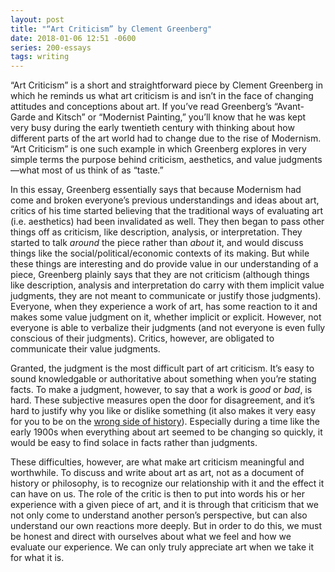 ```yaml
---
layout: post
title: "“Art Criticism” by Clement Greenberg"
date: 2018-01-06 12:51 -0600
series: 200-essays
tags: writing
---
```

“Art Criticism” is a short and straightforward piece by Clement Greenberg in which he reminds us what art criticism is and isn’t in the face of changing attitudes and conceptions about art. If you’ve read Greenberg’s “Avant-Garde and Kitsch” or “Modernist Painting,” you’ll know that he was kept very busy during the early twentieth century with thinking about how different parts of the art world had to change due to the rise of Modernism. “Art Criticism” is one such example in which Greenberg explores in very simple terms the purpose behind criticism, aesthetics, and value judgments—what most of us think of as “taste.” 

In this essay, Greenberg essentially says that because Modernism had come and broken everyone’s previous understandings and ideas about art, critics of his time started believing that the traditional ways of evaluating art (i.e. aesthetics) had been invalidated as well. They then began to pass other things off as criticism, like description, analysis, or interpretation. They started to talk *around* the piece rather than *about* it, and would discuss things like the social/political/economic contexts of its making. But while these things are interesting and do provide value in our understanding of a piece, Greenberg plainly says that they are not criticism (although things like description, analysis and interpretation do carry with them implicit value judgments, they are not meant to communicate or justify those judgments). Everyone, when they experience a work of art, has some reaction to it and makes some value judgment on it, whether implicit or explicit. However, not everyone is able to verbalize their judgments (and not everyone is even fully conscious of their judgments). Critics, however, are obligated to communicate their value judgments. 

Granted, the judgment is the most difficult part of art criticism. It’s easy to sound knowledgable or authoritative about something when you’re stating facts. To make a judgment, however, to say that a work is *good* or *bad*, is hard. These subjective measures open the door for disagreement, and it’s hard to justify why you like or dislike something (it also makes it very easy for you to be on the [wrong side of history](http://query.nytimes.com/mem/archive-free/pdf?res=9D02E2D71131E233A2575BC0A9669D946096D6CF&mcubz=3)). Especially during a time like the early 1900s when everything about art seemed to be changing so quickly, it would be easy to find solace in facts rather than judgments.

These difficulties, however, are what make art criticism meaningful and worthwhile. To discuss and write about art as art, not as a document of history or philosophy, is to recognize our relationship with it and the effect it can have on us. The role of the critic is then to put into words his or her experience with a given piece of art, and it is through that criticism that we not only come to understand another person’s perspective, but can also understand our own reactions more deeply. But in order to do this, we must be honest and direct with ourselves about what we feel and how we evaluate our experience. We can only truly appreciate art when we take it for what it is.
